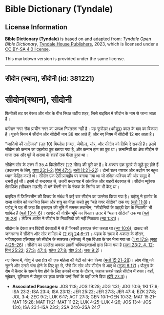 # Bible Dictionary (Tyndale)

## License Information

**Bible Dictionary (Tyndale)** is based on and adapted from: _Tyndale Open Bible Dictionary_, [Tyndale House Publishers](https://tyndaleopenresources.com/), 2023, which is licensed under a [CC BY-SA 4.0 license](https://creativecommons.org/licenses/by-sa/4.0/legalcode.en).

This markdown version is provided under the same license.



--------------------------------

## सीदोन (स्थान), सीदोनी (id: 381221)

सीदोन(स्थान), सीदोनी
====================

फिनीकी तट पर बेरूत और सोर के बीच स्थित तटीय शहर, जिसे बाइबिल में सीदोन के नाम से जाना जाता है।

वर्तमान नगर सैदा प्राचीन नगर का प्रत्यक्ष निरंतरता नहीं है। यह क्रूसेडर (धर्मयुद्ध) काल के बाद का विकास है। पुराने नियम में सीदोन और सीदोनी नाम 38 बार आते हैं, और नए नियम में सीदोनी 12 बार आता है।

"जातियों की तालिका" ([उत 10](https://ref.ly/Gen10:1-Gen10:32)) बिब्लोस (गबल, जेबील), सोर, और सीदोन को तिथि दे सकती है। इसमें सीदोन को कनान का पहलोठा पुत्र बताया गया है, और कनान हाम का पुत्र था। कनानियों का क्षेत्र सीदोन से गाज़ा तक और पूर्व में अराबा के शहरों तक फैला हुआ था। 

सीदोन सोर के उत्तर में 35\.4 किलोमीटर (22 मील) की दूरी पर है। वे अक्सर एक दूसरे से जुड़े हुए होते हैं (उदाहरण के लिए, [यशा 23:1–2](https://ref.ly/Isa23:1-Isa23:2); [यिर्म 47:4](https://ref.ly/Jer47:4); [मत्ती 11:21–22](https://ref.ly/Matt11:21-Matt11:22))। दोनों शहर व्यापार और उद्योग पर बहुत ध्यान केंद्रित करते थे। सीदोन एक ऐसी प्रायद्वीप पर बनाया गया था जो दक्षिण\-पश्चिम की ओर समुद्र में उभरी हुई थी। इसमें दो बन्दरगाह थे, उत्तरी बन्दरगाह में आंतरिक और बाहरी बंदरगाह थे। सीदोन म्यूरेक्स शेलफिश (सीपदार मछली) से बने बैंगनी रंग के रंजक के निर्माण का भी केंद्र था।

बाइबिल में फिलिस्तीन की विजय के संबंध में कई बार सीदोन का उल्लेख किया गया है। यहोशू ने हासोर के राजा याबीन को पराजित किया और शत्रु का पीछा करते हुए "बड़े नगर सीदोन" तक गए ([यहो 11:8](https://ref.ly/Josh11:8))। यहोशू ने यह भी कहा कि इस्राएल की भूमि में समस्त लबानोन, “सीदोनियों के पहाड़ी देश के निवासी” भी शामिल हैं ([यहो 13:4–6](https://ref.ly/Josh13:4-Josh13:6))। आशेर की गोत्रीय भूमि का विस्तार उत्तर में “महान सीदोन” तक था ([यहो 19:28](https://ref.ly/Josh19:28))। लेकिन आशेर ने सीदोन के निवासियों को नहीं निकाला ([न्या 1:31](https://ref.ly/Judg1:31))।

सीदोन के देवता उन विदेशी देवताओं में से हैं जिनकी इस्राएल सेवा करता था ([न्या 10:6](https://ref.ly/Judg10:6)); दाऊद की जनगणना में सीदोन और सोर शामिल थे ([2 शमू 24:6–7](https://ref.ly/2Sam24:6-2Sam24:7))। अहाब के समय में अकाल के दौरान, भविष्यद्वक्ता एलिय्याह को सीदोन के सारफत (सरेप्ता) में एक विधवा के घर भेजा गया था ([1 रा 17:9](https://ref.ly/1Kgs17:9); [लूका 4:25–26](https://ref.ly/Luke4:25-Luke4:26))। सीदोन का उल्लेख अक्सर इब्रानी भविष्यद्वक्ताओं द्वारा किया गया है ([यशा 23:2, 4, 12](https://ref.ly/Isa23:2,Isa23:4,Isa23:12); [यिर्म 25:22](https://ref.ly/Jer25:22); [27:3](https://ref.ly/Jer27:3); [47:4](https://ref.ly/Jer47:4); [यहेज 27:8](https://ref.ly/Ezek27:8); [योए 3:4](https://ref.ly/Joel3:4); [जक 9:2](https://ref.ly/Zech9:2))।

नए नियम में, यीशु ने उस क्षेत्र की एक महिला की बेटी को चंगा किया ([मत्ती 15:21–28](https://ref.ly/Matt15:21-Matt15:28))। लोग यीशु को सुनने और उनसे चंगा होने के लिए दूर से, जैसे कि सोर और सीदोन से आए थे ([लूका 6:17](https://ref.ly/Luke6:17))। पौलुस के रोम में कैसर के सामने पेश होने के लिए उनकी यात्रा के दौरान, जहाज सबसे पहले सीदोन में रुका। वहाँ, सूबेदार, यूलियस ने पौलुस पर कृपा करके उन्हें मित्रों के यहाँ जाने दिया ([प्रेरि 27:3](https://ref.ly/Acts27:3))।

* **Associated Passages:** JOS 11:8; JOS 19:28; JDG 1:31; JDG 10:6; 1KI 17:9; ISA 23:2; ISA 23:4; ISA 23:12; JER 25:22; JER 27:3; JER 47:4; EZK 27:8; JOL 3:4; ZEC 9:2; LUK 6:17; ACT 27:3; GEN 10:1–GEN 10:32; MAT 15:21–MAT 15:28; MAT 11:21–MAT 11:22; LUK 4:25–LUK 4:26; JOS 13:4–JOS 13:6; ISA 23:1–ISA 23:2; 2SA 24:6–2SA 24:7

